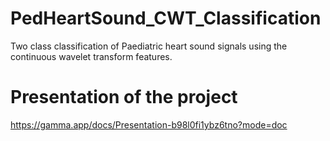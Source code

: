 # PedHeartSound_CWT_Classification
Two class classification of Paediatric heart sound signals using the continuous wavelet transform features.
# Presentation of the project
https://gamma.app/docs/Presentation-b98l0fi1ybz6tno?mode=doc
